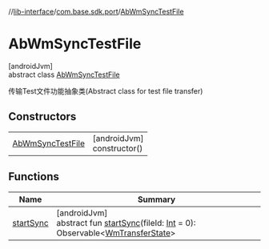 //[lib-interface](../../../index.md)/[com.base.sdk.port](../index.md)/[AbWmSyncTestFile](index.md)

# AbWmSyncTestFile

[androidJvm]\
abstract class [AbWmSyncTestFile](index.md)

传输Test文件功能抽象类(Abstract class for test file transfer)

## Constructors

| | |
|---|---|
| [AbWmSyncTestFile](-ab-wm-sync-test-file.md) | [androidJvm]<br>constructor() |

## Functions

| Name | Summary |
|---|---|
| [startSync](start-sync.md) | [androidJvm]<br>abstract fun [startSync](start-sync.md)(fileId: [Int](https://kotlinlang.org/api/latest/jvm/stdlib/kotlin/-int/index.html) = 0): Observable&lt;[WmTransferState](../-wm-transfer-state/index.md)&gt; |
